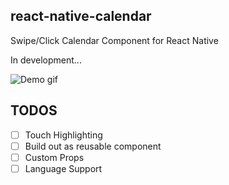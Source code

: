 ## react-native-calendar

Swipe/Click Calendar Component for React Native

In development...

![Demo gif](https://github.com/christopherdro/react-native-calendar-swiper/blob/master/demo.gif)

## TODOS

- [ ] Touch Highlighting
- [ ] Build out as reusable component
- [ ] Custom Props
- [ ] Language Support
